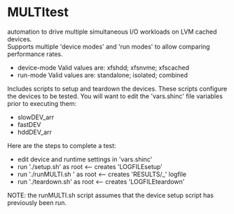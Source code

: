 # MULTItest
automation to drive multiple simultaneous I/O workloads on LVM cached devices.  
Supports multiple 'device modes' and 'run modes' to allow comparing performance rates.  
  * device-mode  Valid values are: xfshdd; xfsnvme; xfscached
  * run-mode     Valid values are: standalone; isolated; combined

Includes scripts to setup and teardown the devices.  These scripts configure the devices
to be tested. You will want to edit the 'vars.shinc' file variables prior to executing them:
  * slowDEV_arr
  * fastDEV
  * hddDEV_arr
  
Here are the steps to complete a test:
  * edit device and runtime settings in 'vars.shinc'
  * run './setup.sh' as root <-- creates 'LOGFILEsetup'
  * run './runMULTI.sh <device-mode> <run-mode>' as root  <-- creates 'RESULTS/<testname>_<timestamp>' logfile
  * run './teardown.sh' as root <-- creates 'LOGFILEteardown'
  
NOTE: the runMULTI.sh script assumes that the device setup script has previously been run.


